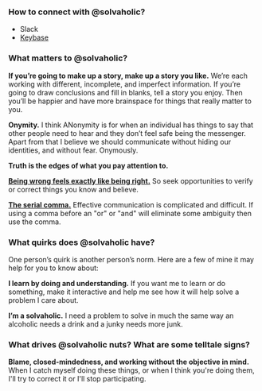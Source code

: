 <!-- markdownlint-disable MD041 -->

<!--
**solvaholic/solvaholic** is a ✨ _special_ ✨ repository because its `README.md` (this file) appears on your GitHub profile.

Here are some ideas to get you started:

- 🔭 I’m currently working on ...
- 🌱 I’m currently learning ...
- 👯 I’m looking to collaborate on ...
- 🤔 I’m looking for help with ...
- 💬 Ask me about ...
- 📫 How to reach me: ...
- 😄 Pronouns: ...
- ⚡ Fun fact: ...
-->

### How to connect with @solvaholic?

- Slack
- [Keybase](https://keybase.io/solvaholic)

### What matters to @solvaholic?

**If you’re going to make up a story, make up a story you like.** We’re each working with different, incomplete, and imperfect information. If you’re going to draw conclusions and fill in blanks, tell a story you enjoy. Then you’ll be happier and have more brainspace for things that really matter to you.

**Onymity.** I think ANonymity is for when an individual has things to say that other people need to hear and they don’t feel safe being the messenger. Apart from that I believe we should communicate without hiding our identities, and without fear. Onymously.

**Truth is the edges of what you pay attention to.**

[**Being wrong feels exactly like being right.**](https://www.ted.com/talks/kathryn_schulz_on_being_wrong/transcript) So seek opportunities to verify or correct things you know and believe.

[**The serial comma.**](https://en.wikipedia.org/wiki/Serial_comma) Effective communication is complicated and difficult. If using a comma before an "or" or "and" will eliminate some ambiguity then use the comma.

### What quirks does @solvaholic have?

One person’s quirk is another person’s norm. Here are a few of mine it may help for you to know about:

**I learn by doing and understanding.** If you want me to learn or do something, make it interactive and help me see how it will help solve a problem I care about.

**I’m a solvaholic.** I need a problem to solve in much the same way an alcoholic needs a drink and a junky needs more junk.

### What drives @solvaholic nuts? What are some telltale signs?

**Blame, closed-mindedness, and working without the objective in mind.** When I catch myself doing these things, or when I think you're doing them, I'll try to correct it or I'll stop participating.
